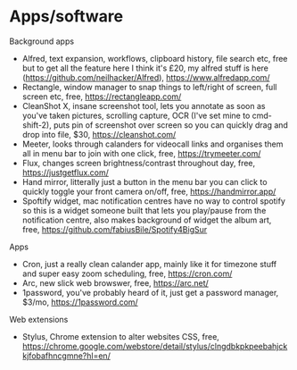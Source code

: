 # Apps/software

Background apps
* Alfred, text expansion, workflows, clipboard history, file search etc, free but to get all the feature here I think it's £20, my alfred stuff is here (https://github.com/neilhacker/Alfred), https://www.alfredapp.com/
* Rectangle, window manager to snap things to left/right of screen, full screen etc, free, https://rectangleapp.com/
* CleanShot X, insane screenshot tool, lets you annotate as soon as you've taken pictures, scrolling capture, OCR (I've set mine to cmd-shift-2), puts pin of screenshot over screen so you can quickly drag and drop into file, $30, https://cleanshot.com/
* Meeter, looks through calanders for videocall links and organises them all in menu bar to join with one click, free, https://trymeeter.com/
* Flux, changes screen brightness/contrast throughout day, free, https://justgetflux.com/
* Hand mirror, litterally just a button in the menu bar you can click to quickly toggle your front camera on/off, free, https://handmirror.app/
* Spoftify widget, mac notification centres have no way to control spotify so this is a widget someone built that lets you play/pause from the notification centre, also makes background of widget the album art, free, https://github.com/fabiusBile/Spotify4BigSur

Apps
* Cron, just a really clean calander app, mainly like it for timezone stuff and super easy zoom scheduling, free, https://cron.com/
* Arc, new slick web browswer, free, https://arc.net/
* 1password, you've probably heard of it, just get a password manager, $3/mo, https://1password.com/

Web extensions
* Stylus, Chrome extension to alter websites CSS, free, https://chrome.google.com/webstore/detail/stylus/clngdbkpkpeebahjckkjfobafhncgmne?hl=en/

